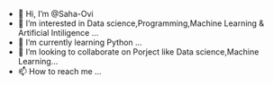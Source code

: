 - 👋 Hi, I’m @Saha-Ovi
- 👀 I’m interested in Data science,Programming,Machine Learning & Artificial Intiligence ...
- 🌱 I’m currently learning Python ...
- 💞️ I’m looking to collaborate on Porject like Data science,Machine Learning...
- 📫 How to reach me ...

<!---
Saha-Ovi/Saha-Ovi is a ✨ special ✨ repository because its `README.md` (this file) appears on your GitHub profile.
You can click the Preview link to take a look at your changes.
--->

